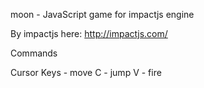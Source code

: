 moon - JavaScript game for impactjs engine

By impactjs here: http://impactjs.com/


Commands

Cursor Keys - move 
C - jump
V - fire

